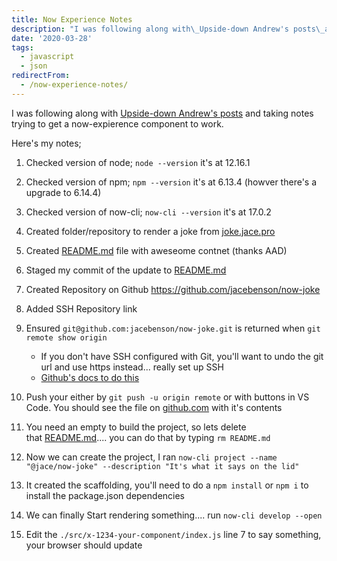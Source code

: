 ```yaml
---
title: Now Experience Notes
description: "I was following along with\_Upside-down Andrew's posts\_and taking notes trying to get a now-expierence component to work.\r\n\r\nHere's my notes;\r\n\r\n1. Checked ve..."
date: '2020-03-28'
tags:
  - javascript
  - json
redirectFrom:
  - /now-experience-notes/
---
```


<!--StartFragment-->

I was following along with [Upside-down Andrew's posts](https://andrew.alburydor.com/posts/2020-03-20-nowui-part1/) and taking notes trying to get a now-expierence component to work.

Here's my notes;

1. Checked version of node; `node --version` it's at 12.16.1
2. Checked version of npm; `npm --version` it's at 6.13.4 (howver there's a upgrade to 6.14.4)
3. Checked version of now-cli; `now-cli --version` it's at 17.0.2
4. Created folder/repository to render a joke from [joke.jace.pro](http://joke.jace.pro/)
5. Created [README.md](http://readme.md/) file with aweseome contnet (thanks AAD)
6. Staged my commit of the update to [README.md](http://readme.md/)
7. Created Repository on Github <https://github.com/jacebenson/now-joke>
8. Added SSH Repository link
9. Ensured `git@github.com:jacebenson/now-joke.git` is returned when `git remote show origin`

   * If you don't have SSH configured with Git, you'll want to undo the git url and use https instead... really set up SSH
   * [Github's docs to do this](https://help.github.com/en/github/authenticating-to-github/connecting-to-github-with-ssh)
10. Push your either by `git push -u origin remote` or with buttons in VS Code. You should see the file on [github.com](http://github.com/) with it's contents
11. You need an empty to build the project, so lets delete that [README.md](http://readme.md/).... you can do that by typing `rm README.md`
12. Now we can create the project, I ran `now-cli project --name "@jace/now-joke" --description "It's what it says on the lid"`
13. It created the scaffolding, you'll need to do a `npm install` or `npm i` to install the package.json dependencies
14. We can finally Start rendering something.... run `now-cli develop --open`
15. Edit the `./src/x-1234-your-component/index.js` line 7 to say something, your browser should update

<!--EndFragment-->